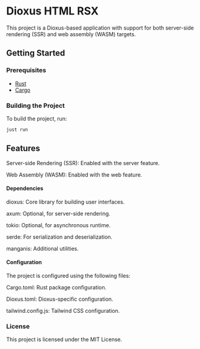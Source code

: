 # Dioxus HTML RSX

This project is a Dioxus-based application with support for both server-side rendering (SSR) and web assembly (WASM) targets.

## Getting Started

### Prerequisites

- [Rust](https://www.rust-lang.org/tools/install)
- [Cargo](https://doc.rust-lang.org/cargo/getting-started/installation.html)

### Building the Project

To build the project, run:

```sh
just run
```


## Features
Server-side Rendering (SSR): Enabled with the server feature.

Web Assembly (WASM): Enabled with the web feature.

#### Dependencies

dioxus: Core library for building user interfaces.

axum: Optional, for server-side rendering.

tokio: Optional, for asynchronous runtime.

serde: For serialization and deserialization.

manganis: Additional utilities.

#### Configuration
The project is configured using the following files:

Cargo.toml: Rust package configuration.

Dioxus.toml: Dioxus-specific configuration.

tailwind.config.js: Tailwind CSS configuration.


### License
This project is licensed under the MIT License.



